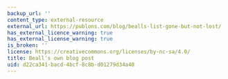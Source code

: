 ```yaml
---
backup_url: ''
content_type: external-resource
external_url: https://publons.com/blog/bealls-list-gone-but-not-lost/
has_external_licence_warning: true
has_external_license_warning: true
is_broken: ''
license: https://creativecommons.org/licenses/by-nc-sa/4.0/
title: Beall's own blog post
uid: d22ca341-bacd-4bcf-8c8b-d01279d34a40
---
```

